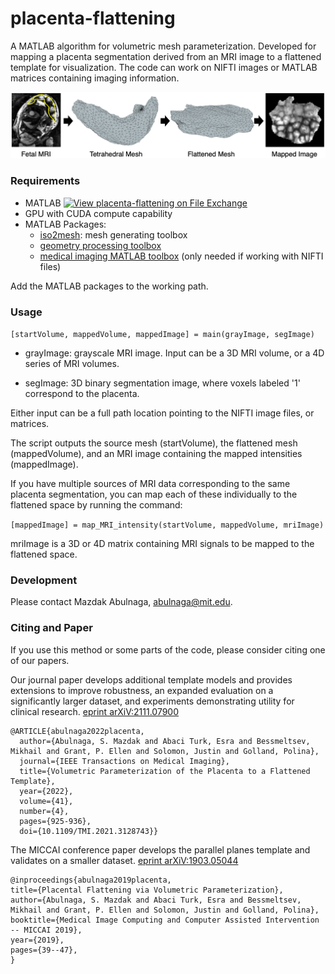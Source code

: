 # placenta-flattening
A MATLAB algorithm for volumetric mesh parameterization. Developed for mapping a placenta segmentation derived from an MRI image to a flattened template for visualization. The code can work on NIFTI images or MATLAB matrices containing imaging information.

![alt text](https://github.com/mabulnaga/placenta-flattening/blob/master/flattening_flowchart.png)

### Requirements
- MATLAB [![View placenta-flattening on File Exchange](https://www.mathworks.com/matlabcentral/images/matlab-file-exchange.svg)](https://www.mathworks.com/matlabcentral/fileexchange/114395-placenta-flattening)
- GPU with CUDA compute capability
- MATLAB Packages:
    - [iso2mesh](http://iso2mesh.sourceforge.net/cgi-bin/index.cgi?Download): mesh generating toolbox
    - [geometry processing toolbox](https://github.com/alecjacobson/gptoolbox)
    - [medical imaging MATLAB toolbox](https://github.com/adalca/matlib) (only needed if working with NIFTI files)
    
Add the MATLAB packages to the working path.

### Usage
```[startVolume, mappedVolume, mappedImage] = main(grayImage, segImage)```

- grayImage: grayscale MRI image. Input can be a 3D MRI volume, or a 4D series of MRI volumes. 

- segImage: 3D binary segmentation image, where voxels labeled '1' correspond to the placenta.

Either input can be a full path location pointing to the NIFTI image files, or matrices. 

The script outputs the source mesh (startVolume), the flattened mesh (mappedVolume), and an MRI image containing the mapped intensities (mappedImage).

If you have multiple sources of MRI data corresponding to the same placenta segmentation, you can map each of these individually to the flattened space by running the command:

``` [mappedImage] = map_MRI_intensity(startVolume, mappedVolume, mriImage) ```

mriImage is a 3D or 4D matrix containing MRI signals to be mapped to the flattened space.

### Development
Please contact Mazdak Abulnaga, abulnaga@mit.edu.

### Citing and Paper
If you use this method or some parts of the code, please consider citing one of our papers. 

Our journal paper develops additional template models and provides extensions to improve robustness, an expanded evaluation on a significantly larger dataset, and experiments demonstrating utility for clinical research. [eprint arXiV:2111.07900](https://arxiv.org/abs/2111.07900)
```
@ARTICLE{abulnaga2022placenta,
  author={Abulnaga, S. Mazdak and Abaci Turk, Esra and Bessmeltsev, Mikhail and Grant, P. Ellen and Solomon, Justin and Golland, Polina},
  journal={IEEE Transactions on Medical Imaging}, 
  title={Volumetric Parameterization of the Placenta to a Flattened Template}, 
  year={2022},
  volume={41},
  number={4},
  pages={925-936},
  doi={10.1109/TMI.2021.3128743}}
```

The MICCAI conference paper develops the parallel planes template and validates on a smaller dataset. [eprint arXiV:1903.05044](https://arxiv.org/abs/1903.05044)
```
@inproceedings{abulnaga2019placenta,
title={Placental Flattening via Volumetric Parameterization},
author={Abulnaga, S. Mazdak and Abaci Turk, Esra and Bessmeltsev, Mikhail and Grant, P. Ellen and Solomon, Justin and Golland, Polina},
booktitle={Medical Image Computing and Computer Assisted Intervention -- MICCAI 2019},
year={2019},
pages={39--47},
}
```
